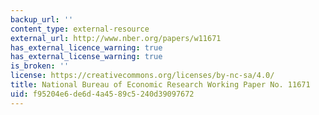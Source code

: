 ```yaml
---
backup_url: ''
content_type: external-resource
external_url: http://www.nber.org/papers/w11671
has_external_licence_warning: true
has_external_license_warning: true
is_broken: ''
license: https://creativecommons.org/licenses/by-nc-sa/4.0/
title: National Bureau of Economic Research Working Paper No. 11671
uid: f95204e6-de6d-4a45-89c5-240d39097672
---
```

